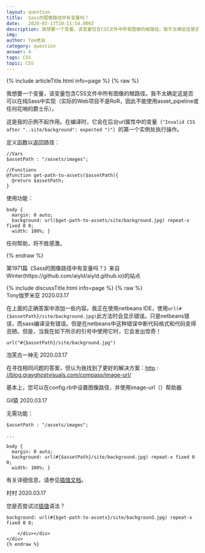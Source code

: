 ```yaml
---
layout: question
title:  Sass的图像路径中有变量吗？
date:   2020-03-17T10:11:54.000Z
description: 我想要一个变量，该变量包含CSS文件中所有图像的根路径。我不太确定这是否可以在纯Sass中实现（实际的Web项目不是RoR，因此不能使用asset_pip...
img: 
author: Tom老丝
category: question
answer: 4
tags: CSS
topic: CSS
---
```

<div class="article-root">
  <div class="article">
    {% include articleTitle.html info=page %}
    {% raw %}
    <div class="article-content"><p><font style="vertical-align: inherit;"><font style="vertical-align: inherit;">我想要一个变量，该变量包含CSS文件中所有图像的根路径。</font><font style="vertical-align: inherit;">我不太确定这是否可以在纯Sass中实现（实际的Web项目不是RoR，因此不能使用asset_pipeline或任何花哨的爵士乐）。</font></font></p>

<p><font style="vertical-align: inherit;"><font style="vertical-align: inherit;">这是我的示例不起作用。</font><font style="vertical-align: inherit;">在编译时，它会在后台url属性中的变量（</font></font><code>"Invalid CSS after "..site/background": expected ")"</code><font style="vertical-align: inherit;"><font style="vertical-align: inherit;">）的</font><font style="vertical-align: inherit;">第一个实例处执行操作</font><font style="vertical-align: inherit;">。</font></font></p>

<p><font style="vertical-align: inherit;"><font style="vertical-align: inherit;">定义函数以返回路径：</font></font></p>

<pre><code>//Vars<font></font>
$assetPath : "/assets/images";<font></font>
<font></font>
//Functions<font></font>
@function get-path-to-assets($assetPath){<font></font>
  @return $assetPath;<font></font>
}<font></font>
</code></pre>

<p><font style="vertical-align: inherit;"><font style="vertical-align: inherit;">使用功能：</font></font></p>

<pre><code>body {<font></font>
  margin: 0 auto;<font></font>
  background: url($get-path-to-assets/site/background.jpg) repeat-x fixed 0 0;<font></font>
  width: 100%; }<font></font>
</code></pre>

<p><font style="vertical-align: inherit;"><font style="vertical-align: inherit;">任何帮助，将不胜感激。</font></font></p></div>
    {% endraw %}
  </div>
  <p class="winter_mark">第1971篇《Sass的图像路径中有变量吗？》来自Winter(https://github.com/aiyld/aiyld.github.io)的站点</p>
  <div class="discuss-wrapper">
    {% include discussTitle.html info=page %}
    {% raw %}
    <div class="discuss-list">
    <div class="discuss-item">
        <div class="discuss-parent">
          <div class="discuss-meta">
            <span class="discuss-user">Tony伽罗米亚</span>
            <span class="discuss-time">2020.03.17</span>
          </div>
          <div class="discuss-comment"><p><font style="vertical-align: inherit;"><font style="vertical-align: inherit;">在上面的正确答案中添加一些内容。</font><font style="vertical-align: inherit;">我正在使用netbeans IDE，使用</font></font><code>url(#{$assetPath}/site/background.jpg)</code><font style="vertical-align: inherit;"><font style="vertical-align: inherit;">此方法时</font><font style="vertical-align: inherit;">会显示错误</font><font style="vertical-align: inherit;">。</font><font style="vertical-align: inherit;">只是netbeans错误，而sass编译没有错误。</font><font style="vertical-align: inherit;">但是在netbeans中这种错误中断代码格式和代码变得丑陋。</font><font style="vertical-align: inherit;">但是，当我在如下所示的引号中使用它时，它会发出惊奇！</font></font></p>

<p><code>url("#{$assetPath}/site/background.jpg")</code></p></div>
        </div></div><div class="discuss-item">
        <div class="discuss-parent">
          <div class="discuss-meta">
            <span class="discuss-user">泡芙古一神无</span>
            <span class="discuss-time">2020.03.17</span>
          </div>
          <div class="discuss-comment"><p><font style="vertical-align: inherit;"><font style="vertical-align: inherit;">在寻找相同问题的答案，但认为我找到了更好的解决方案：</font><a href="http://blog.grayghostvisuals.com/compass/image-url/"><font style="vertical-align: inherit;">http</font></a><font style="vertical-align: inherit;"> : </font></font><a href="http://blog.grayghostvisuals.com/compass/image-url/"><font style="vertical-align: inherit;"><font style="vertical-align: inherit;">//blog.grayghostvisuals.com/compass/image-url/</font></font></a></p>

<p><font style="vertical-align: inherit;"><font style="vertical-align: inherit;">基本上，您可以在config.rb中设置图像路径，并使用image-url（）帮助器</font></font></p></div>
        </div></div><div class="discuss-item">
        <div class="discuss-parent">
          <div class="discuss-meta">
            <span class="discuss-user">Gil猿</span>
            <span class="discuss-time">2020.03.17</span>
          </div>
          <div class="discuss-comment"><p><font style="vertical-align: inherit;"><font style="vertical-align: inherit;">无需功能：</font></font></p>

<pre><code>$assetPath : "/assets/images";<font></font>
<font></font>
...<font></font>
<font></font>
body {<font></font>
  margin: 0 auto;<font></font>
  background: url(#{$assetPath}/site/background.jpg) repeat-x fixed 0 0;<font></font>
  width: 100%; }<font></font>
</code></pre>

<p><font style="vertical-align: inherit;"><font style="vertical-align: inherit;">有关</font><font style="vertical-align: inherit;">详细信息，</font><font style="vertical-align: inherit;">请参见</font></font><a href="http://sass-lang.com/documentation/file.SASS_REFERENCE.html#interpolation_" rel="noreferrer"><font style="vertical-align: inherit;"><font style="vertical-align: inherit;">插值文档</font></font></a><font style="vertical-align: inherit;"><font style="vertical-align: inherit;">。</font></font></p></div>
        </div></div><div class="discuss-item">
        <div class="discuss-parent">
          <div class="discuss-meta">
            <span class="discuss-user">村村</span>
            <span class="discuss-time">2020.03.17</span>
          </div>
          <div class="discuss-comment"><p><font style="vertical-align: inherit;"><font style="vertical-align: inherit;">您是否尝试过</font></font><a href="http://sass-lang.com/documentation/file.SASS_REFERENCE.html#interpolation_" rel="noreferrer"><font style="vertical-align: inherit;"><font style="vertical-align: inherit;">插值</font></font></a><font style="vertical-align: inherit;"><font style="vertical-align: inherit;">语法？</font></font></p>

<pre><code>background: url(#{$get-path-to-assets}/site/background.jpg) repeat-x fixed 0 0;
</code></pre></div>
        </div></div>
    </div>
    {% endraw %}
  </div>
<div>
